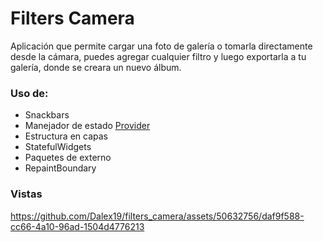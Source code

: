 # Filters Camera

Aplicación que permite cargar una foto de galería o tomarla directamente desde la cámara, puedes agregar cualquier filtro y luego exportarla a tu galería, donde se creara un nuevo álbum.

### Uso de: 
- Snackbars
- Manejador de estado [Provider](https://pub.dev/packages/provider)
- Estructura en capas
- StatefulWidgets
- Paquetes de externo
- RepaintBoundary

### Vistas

https://github.com/Dalex19/filters_camera/assets/50632756/daf9f588-cc66-4a10-96ad-1504d4776213

